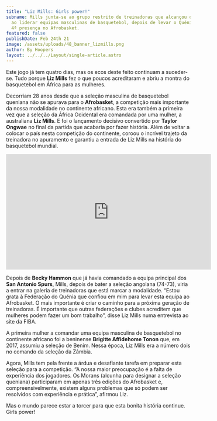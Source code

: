 ```yaml
---
title: "Liz Mills: Girls power!"
subname: Mills junta-se ao grupo restrito de treinadoras que alcançou o sucesso
  ao liderar equipas masculinas de basquetebol, depois de levar o Quénia à sua
  4ª presença no Afrobasket.
featured: false
publishDate: Feb 24th 21
image: /assets/uploads/48_banner_lizmills.png
author: By Hoopers
layout: ../../../Layout/single-article.astro
---
```

Este jogo já tem quatro dias, mas os ecos deste feito continuam a suceder-se. Tudo porque **Liz Mills** fez o que poucos acreditaram e abriu a montra do basquetebol em África para as mulheres.

Decorriam 28 anos desde que a seleção masculina de basquetebol queniana não se apurava para o **Afrobasket**, a competição mais importante da nossa modalidade no continente africano. Esta era também a primeira vez que a seleção da África Ocidental era comandada por uma mulher, a australiana **Liz Mills**. E foi o lançamento decisivo convertido por **Taylor Ongwae** no final da partida que acabaria por fazer história. Além de voltar a colocar o país nesta competição do continente, coroou o incrível trajeto da treinadora no apuramento e garantiu a entrada de Liz Mills na história do basquetebol mundial. 

<iframe width="560" height="315" src="https://www.youtube.com/embed/1hdJ3wt09gE" title="YouTube video player" frameborder="0" allow="accelerometer; autoplay; clipboard-write; encrypted-media; gyroscope; picture-in-picture" allowfullscreen></iframe>

Depois de **Becky Hammon** que já havia comandado a equipa principal dos **San Antonio Spurs**, Mills, depois de bater a seleção angolana (74-73), viria a entrar na galeria de treinadoras que está marcar a modalidade. “Estou grata à Federação do Quénia que confiou em mim para levar esta equipa ao Afrobasket. O mais importante é criar o caminho para a próxima geração de treinadoras. É importante que outras federações e clubes acreditem que mulheres podem fazer um bom trabalho”, disse Liz Mills numa entrevista ao site da FIBA. 

A primeira mulher a comandar uma equipa masculina de basquetebol no continente africano foi a beninense **Brigitte Affidehome Tonon** que, em 2017, assumiu a seleção de Benim. Nessa época, Liz Mills era a número dois no comando da seleção da Zâmbia. 

Agora, Mills tem pela frente a árdua e desafiante tarefa em preparar esta seleção para a competição. “A nossa maior preocupação é a falta de experiência dos jogadores. Os Morans (alcunha para designar a seleção queniana) participaram em apenas três edições do Afrobasket e, compreensivelmente, existem alguns problemas que só podem ser resolvidos com experiência e prática”, afirmou Liz. 

Mas o mundo parece estar a torcer para que esta bonita história continue. Girls power!